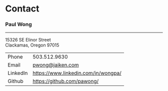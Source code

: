 # Contact

### Paul Wong
---
15326 SE Elinor Street </br>
Clackamas, Oregon 97015 </br>

| | |
|-|-|
| Phone | 503.512.9630 |
| Email | pwong@jaiken.com |
| LinkedIn | https://www.linkedin.com/in/wongpa/ |
| Github | https://github.com/pawong/ |
